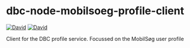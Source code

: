 # dbc-node-mobilsoeg-profile-client

[![David](https://img.shields.io/david/DBCDK/dbc-node-mobilsoeg-profile-client.svg?style=flat-square)](https://david-dm.org/DBCDK/dbc-node-mobilsoeg-profile-client#info=dependencies)
[![David](https://img.shields.io/david/dev/DBCDK/dbc-node-mobilsoeg-profile-client.svg?style=flat-square)](https://david-dm.org/DBCDK/dbc-node-mobilsoeg-profile-client#info=devDependencies)

Client for the DBC profile service. Focussed on the MobilSøg user profile

